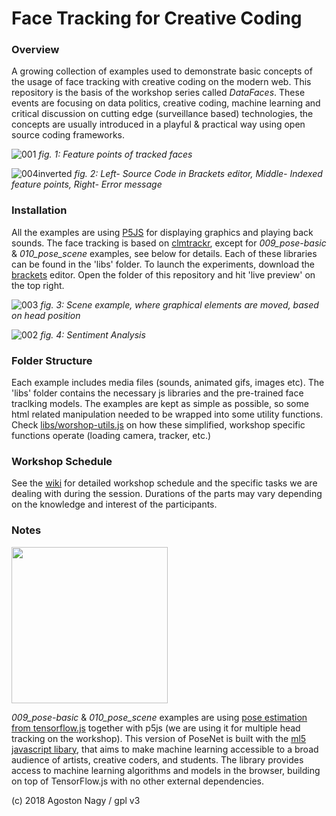 # Face Tracking for Creative Coding
### Overview
A growing collection of examples used to demonstrate basic concepts of the usage of face tracking with creative coding on the modern web. This repository is the basis of the workshop series called _DataFaces_. These events are focusing on data politics, creative coding, machine learning and critical discussion on cutting edge (surveillance based) technologies, the concepts are usually introduced in a playful & practical way using open source coding frameworks. 

![001](https://user-images.githubusercontent.com/270431/40185787-c0e67830-59f3-11e8-9b94-5e619b195f57.jpg)
_fig. 1: Feature points of tracked faces_

![004inverted](https://user-images.githubusercontent.com/270431/40185873-0b663e18-59f4-11e8-94b8-250c339d3813.jpg)
_fig. 2: Left- Source Code in Brackets editor, Middle- Indexed feature points, Right- Error message_

### Installation
All the examples are using [P5JS](http://p5js.org/) for displaying graphics and playing back sounds. The face tracking is based on [clmtrackr](https://github.com/auduno/clmtrackr), except for _009_pose-basic_ &  _010_pose_scene_ examples, see below for details. Each of these libraries can be found in the 'libs' folder. To launch the experiments, download the [brackets](http://brackets.io/) editor. Open the folder of this repository and hit 'live preview' on the top right.

![003](https://user-images.githubusercontent.com/270431/40185938-32323722-59f4-11e8-98a0-0bb116c9bf3c.jpg)
_fig. 3: Scene example, where graphical elements are moved, based on head position_

![002](https://user-images.githubusercontent.com/270431/40185998-5080e4f8-59f4-11e8-879a-97ec2d30deef.jpg)
_fig. 4: Sentiment Analysis_

### Folder Structure
Each example includes media files (sounds, animated gifs, images etc). The 'libs' folder contains the necessary js libraries and the pre-trained face traclking models. The examples are kept as simple as possible, so some html related manipulation needed to be wrapped into some utility functions. Check [libs/worshop-utils.js](https://github.com/stc/face-tracking-p5js/blob/master/libs/workshop-utils.js) on how these simplified, workshop specific functions operate (loading camera, tracker, etc.)

### Workshop Schedule
See the [wiki](https://github.com/stc/face-tracking-p5js/wiki/Schedule) for detailed workshop schedule and the specific tasks we are dealing with during the session. Durations of the parts may vary depending on the knowledge and interest of the participants.

### Notes

<img src="https://user-images.githubusercontent.com/270431/41465910-53f52e6a-70a0-11e8-924d-42090a27b4d0.gif " data-canonical-src="https://gyazo.com/eb5c5741b6a9a16c692170a41a49c858.png" width="250" />

_009_pose-basic_ &  _010_pose_scene_ examples are using [pose estimation from tensorflow.js](https://github.com/tensorflow/tfjs-models/tree/master/posenet) together with p5js (we are using it for multiple head tracking on the workshop). This version of PoseNet is built with the [ml5 javascript libary](https://ml5js.org/), that aims to make machine learning accessible to a broad audience of artists, creative coders, and students. The library provides access to machine learning algorithms and models in the browser, building on top of TensorFlow.js with no other external dependencies.


(c) 2018 Agoston Nagy / gpl v3

